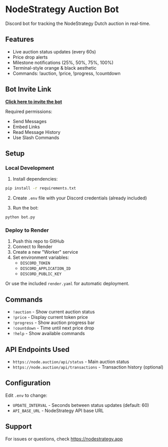 # NodeStrategy Auction Bot

Discord bot for tracking the NodeStrategy Dutch auction in real-time.

## Features

- Live auction status updates (every 60s)
- Price drop alerts
- Milestone notifications (25%, 50%, 75%, 100%)
- Terminal-style orange & black aesthetic
- Commands: !auction, !price, !progress, !countdown

## Bot Invite Link

**[Click here to invite the bot](https://discord.com/api/oauth2/authorize?client_id=1423181163383488553&permissions=274877910016&scope=bot)**

Required permissions:
- Send Messages
- Embed Links
- Read Message History
- Use Slash Commands

## Setup

### Local Development

1. Install dependencies:
```bash
pip install -r requirements.txt
```

2. Create `.env` file with your Discord credentials (already included)

3. Run the bot:
```bash
python bot.py
```

### Deploy to Render

1. Push this repo to GitHub
2. Connect to Render
3. Create a new "Worker" service
4. Set environment variables:
   - `DISCORD_TOKEN`
   - `DISCORD_APPLICATION_ID`
   - `DISCORD_PUBLIC_KEY`

Or use the included `render.yaml` for automatic deployment.

## Commands

- `!auction` - Show current auction status
- `!price` - Display current token price
- `!progress` - Show auction progress bar
- `!countdown` - Time until next price drop
- `!help` - Show available commands

## API Endpoints Used

- `https://node.auction/api/status` - Main auction status
- `https://node.auction/api/transactions` - Transaction history (optional)

## Configuration

Edit `.env` to change:
- `UPDATE_INTERVAL` - Seconds between status updates (default: 60)
- `API_BASE_URL` - NodeStrategy API base URL

## Support

For issues or questions, check https://nodestrategy.app
